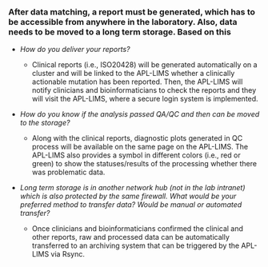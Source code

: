 ### After data matching, a report must be generated, which has to be accessible from anywhere in the laboratory. Also, data needs to be moved to a long term storage. Based on this
 * _How do you deliver your reports?_
   * Clinical reports (i.e., ISO20428) will be generated automatically on a cluster and will be linked to the APL-LIMS whether a clinically actionable mutation has been reported. Then, the APL-LIMS will notify clinicians and bioinformaticians to check the reports and they will visit the APL-LIMS, where a secure login system is implemented.

 * _How do you know if the analysis passed QA/QC and then can be moved to the storage?_
   * Along with the clinical reports, diagnostic plots generated in QC process will be available on the same page on the APL-LIMS. The APL-LIMS also provides a symbol in different colors (i.e., red or green) to show the statuses/results of the processing whether there was problematic data.

 * _Long term storage is in another network hub (not in the lab intranet) which is also protected by the same firewall. What would be your preferred method to transfer data? Would be manual or automated transfer?_
   * Once clinicians and bioinformaticians confirmed the clinical and other reports, raw and processed data can be automatically transferred to an archiving system that can be triggered by the APL-LIMS via Rsync. 
